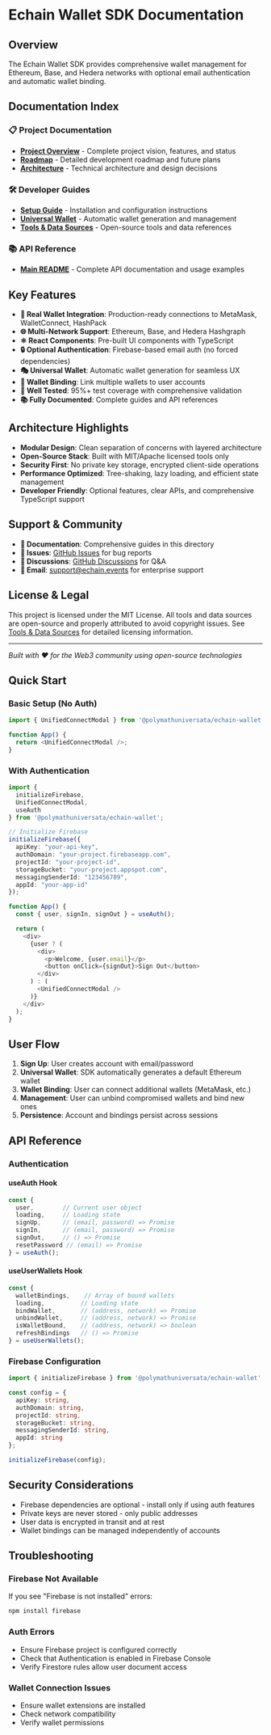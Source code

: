 # Echain Wallet SDK Documentation

## Overview

The Echain Wallet SDK provides comprehensive wallet management for Ethereum, Base, and Hedera networks with optional email authentication and automatic wallet binding.

## Documentation Index

### 📋 Project Documentation
- **[Project Overview](project-overview.md)** - Complete project vision, features, and status
- **[Roadmap](roadmap.md)** - Detailed development roadmap and future plans
- **[Architecture](architecture.md)** - Technical architecture and design decisions

### 🛠️ Developer Guides
- **[Setup Guide](setup.md)** - Installation and configuration instructions
- **[Universal Wallet](universal-wallet.md)** - Automatic wallet generation and management
- **[Tools & Data Sources](tools-data-sources.md)** - Open-source tools and data references

### 📚 API Reference
- **[Main README](../README.md)** - Complete API documentation and usage examples

## Key Features

- **🔐 Real Wallet Integration**: Production-ready connections to MetaMask, WalletConnect, HashPack
- **🌐 Multi-Network Support**: Ethereum, Base, and Hedera Hashgraph
- **⚛️ React Components**: Pre-built UI components with TypeScript
- **🔒 Optional Authentication**: Firebase-based email auth (no forced dependencies)
- **🎭 Universal Wallet**: Automatic wallet generation for seamless UX
- **🔗 Wallet Binding**: Link multiple wallets to user accounts
- **🧪 Well Tested**: 95%+ test coverage with comprehensive validation
- **📚 Fully Documented**: Complete guides and API references

## Architecture Highlights

- **Modular Design**: Clean separation of concerns with layered architecture
- **Open-Source Stack**: Built with MIT/Apache licensed tools only
- **Security First**: No private key storage, encrypted client-side operations
- **Performance Optimized**: Tree-shaking, lazy loading, and efficient state management
- **Developer Friendly**: Optional features, clear APIs, and comprehensive TypeScript support

## Support & Community

- **📖 Documentation**: Comprehensive guides in this directory
- **🐛 Issues**: [GitHub Issues](https://github.com/Emertechs-Labs/Echain/issues) for bug reports
- **💬 Discussions**: [GitHub Discussions](https://github.com/Emertechs-Labs/Echain/discussions) for Q&A
- **📧 Email**: support@echain.events for enterprise support

## License & Legal

This project is licensed under the MIT License. All tools and data sources are open-source and properly attributed to avoid copyright issues. See [Tools & Data Sources](tools-data-sources.md) for detailed licensing information.

---

*Built with ❤️ for the Web3 community using open-source technologies*

## Quick Start

### Basic Setup (No Auth)

```typescript
import { UnifiedConnectModal } from '@polymathuniversata/echain-wallet';

function App() {
  return <UnifiedConnectModal />;
}
```

### With Authentication

```typescript
import {
  initializeFirebase,
  UnifiedConnectModal,
  useAuth
} from '@polymathuniversata/echain-wallet';

// Initialize Firebase
initializeFirebase({
  apiKey: "your-api-key",
  authDomain: "your-project.firebaseapp.com",
  projectId: "your-project-id",
  storageBucket: "your-project.appspot.com",
  messagingSenderId: "123456789",
  appId: "your-app-id"
});

function App() {
  const { user, signIn, signOut } = useAuth();

  return (
    <div>
      {user ? (
        <div>
          <p>Welcome, {user.email}</p>
          <button onClick={signOut}>Sign Out</button>
        </div>
      ) : (
        <UnifiedConnectModal />
      )}
    </div>
  );
}
```

## User Flow

1. **Sign Up**: User creates account with email/password
2. **Universal Wallet**: SDK automatically generates a default Ethereum wallet
3. **Wallet Binding**: User can connect additional wallets (MetaMask, etc.)
4. **Management**: User can unbind compromised wallets and bind new ones
5. **Persistence**: Account and bindings persist across sessions

## API Reference

### Authentication

#### useAuth Hook

```typescript
const {
  user,        // Current user object
  loading,     // Loading state
  signUp,      // (email, password) => Promise
  signIn,      // (email, password) => Promise
  signOut,     // () => Promise
  resetPassword // (email) => Promise
} = useAuth();
```

#### useUserWallets Hook

```typescript
const {
  walletBindings,    // Array of bound wallets
  loading,          // Loading state
  bindWallet,       // (address, network) => Promise
  unbindWallet,     // (address, network) => Promise
  isWalletBound,    // (address, network) => boolean
  refreshBindings   // () => Promise
} = useUserWallets();
```

### Firebase Configuration

```typescript
import { initializeFirebase } from '@polymathuniversata/echain-wallet';

const config = {
  apiKey: string,
  authDomain: string,
  projectId: string,
  storageBucket: string,
  messagingSenderId: string,
  appId: string
};

initializeFirebase(config);
```

## Security Considerations

- Firebase dependencies are optional - install only if using auth features
- Private keys are never stored - only public addresses
- User data is encrypted in transit and at rest
- Wallet bindings can be managed independently of accounts

## Troubleshooting

### Firebase Not Available
If you see "Firebase is not installed" errors:
```bash
npm install firebase
```

### Auth Errors
- Ensure Firebase project is configured correctly
- Check that Authentication is enabled in Firebase Console
- Verify Firestore rules allow user document access

### Wallet Connection Issues
- Ensure wallet extensions are installed
- Check network compatibility
- Verify wallet permissions